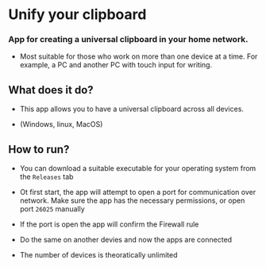 # Unify your clipboard

### App for creating a universal clipboard in your home network.

-   Most suitable for those who work on more than one device at a time. For example, a PC and another PC with touch input for writing.

## What does it do?

-   This app allows you to have a universal clipboard across all devices.

-   (Windows, linux, MacOS)

## How to run?

-   You can download a suitable executable for your operating system from the `Releases` tab

-   Ot first start, the app will attempt to open a port for communication over network. Make sure the app has the necessary permissions, or open port `26025` manually

-   If the port is open the app will confirm the Firewall rule

-   Do the same on another devies and now the apps are connected

-   The number of devices is theoratically unlimited
